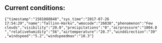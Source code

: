 ## Current conditions: 
 ``` {"timestamp":"1501080848","sys_time":"2017-07-26 17:54:29","name":"Tallinn-Harku","wmocode":"26038","phenomenon":"Few clouds","visibility":"20.0","precipitations":"0","airpressure":"1004.8","relativehumidity":"56","airtemperature":"20.7","winddirection":"39","windspeed":"5.2","windspeedmax":"10.3"} ```
